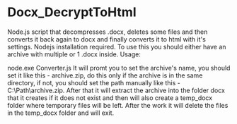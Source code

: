 # Docx_DecryptToHtml
Node.js script that decompresses .docx, deletes some files and then converts it back again to docx and finally converts it to html with it's settings.
Nodejs installation required.
To use this you should either have an archive with multiple or 1 .docx inside.
Usage: 

node.exe Converter.js
It will promt you to set the archive's name, you should set it like this - archive.zip, do this only if the archive is in the same directory, if not, you should set the path manually like this - C:\Path\archive.zip.
After that it will extract the archive into the folder docx that it creates if it does not exist and then will also create a temp_docx folder where temporary files will be left. After the work it will delete the files in the temp_docx folder and will exit.

